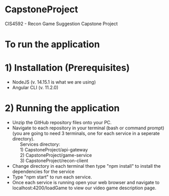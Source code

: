 # CapstoneProject
CIS4592 - Recon Game Suggestion Capstone Project


# To run the application
# 1) Installation (Prerequisites) 
  - NodeJS (v. 14.15.1 is what we are using)
  - Angular CLI (v. 11.2.0)
# 2) Running the application
  - Unzip the GitHub repository files onto your PC.
  - Navigate to each repository in your terminal (bash or command prompt) (you are going to need 3 terminals, one for each service in a seperate directory).
  &nbsp;&nbsp;&nbsp;&nbsp;&nbsp;&nbsp;<br />&nbsp;&nbsp;&nbsp;&nbsp;&nbsp;&nbsp;Services directory: <br />&nbsp;&nbsp;&nbsp;&nbsp;&nbsp;&nbsp;1) CapstoneProject/api-gateway <br />&nbsp;&nbsp;&nbsp;&nbsp;&nbsp;&nbsp;2) CapstoneProject/game-service <br />&nbsp;&nbsp;&nbsp;&nbsp;&nbsp;&nbsp;3) CapstoneProject/recon-client
  - Change directory in each terminal then type "npm install" to install the dependencies for the service
  - Type "npm start" to run each service.
  - Once each service is running open your web browser and navigate to localhost:4200/loadGame to view our video game description page.
